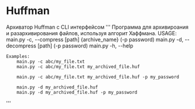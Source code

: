 # Huffman
Архиватор Huffman c CLI интерфейсом
'''
    Программа для архивироания и разархивирования файлов, используя алгорит Хаффмана.
    USAGE:
        main.py -c, --compress   [path] {archive_name} (-p password)
        main.py -d, --decompress [path] (-p password)
        main.py -h, --help
    
    Examples:
        main.py -c abc/my_file.txt
        main.py -c abc/my_file.txt my_archived_file.huf
        
        main.py -c abc/my_file.txt my_archived_file.huf -p my_password
    
        main.py -d my_archived_file.huf
        main.py -d my_archived_file.huf -p my_password
'''
